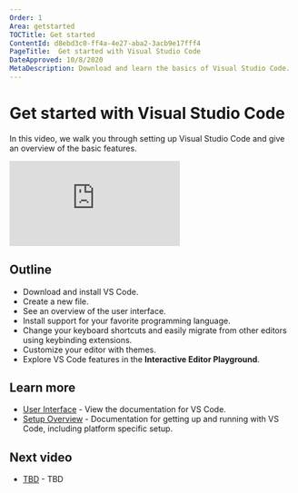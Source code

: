 ```yaml
---
Order: 1
Area: getstarted
TOCTitle: Get started
ContentId: d8ebd3c0-ff4a-4e27-aba2-3acb9e17fff4
PageTitle:  Get started with Visual Studio Code
DateApproved: 10/8/2020
MetaDescription: Download and learn the basics of Visual Studio Code.
---
```

# Get started with Visual Studio Code

In this video, we walk you through setting up Visual Studio Code and give an overview of the basic features.

<iframe src="https://youtube.com/embed/ITxcbrfEcIY?rel=0&amp;disablekb=0&amp;modestbranding=1&amp;showinfo=0" frameborder="0" allowfullscreen></iframe>

## Outline

- Download and install VS Code.
- Create a new file.
- See an overview of the user interface.
- Install support for your favorite programming language.
- Change your keyboard shortcuts and easily migrate from other editors using keybinding extensions.
- Customize your editor with themes.
- Explore VS Code features in the **Interactive Editor Playground**.

## Learn more

* [User Interface](/docs/getstarted/userinterface.md) - View the documentation for VS Code.
* [Setup Overview](/docs/setup/setup-overview.md) - Documentation for getting up and running with VS Code, including platform specific setup.

## Next video

* [TBD](/learn/get-started/personalize.md) - TBD
